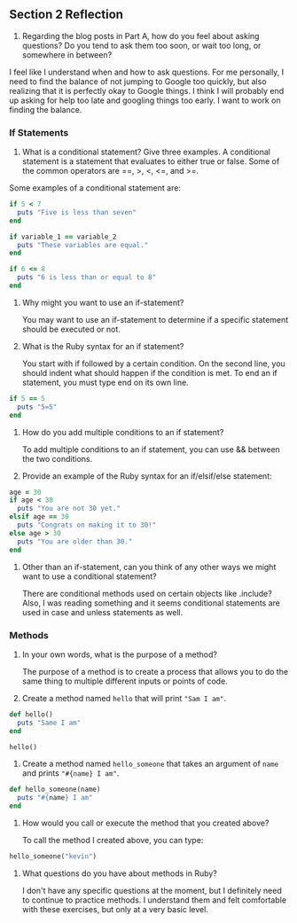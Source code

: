 ## Section 2 Reflection

1. Regarding the blog posts in Part A, how do you feel about asking questions? Do you tend to ask them too soon, or wait too long, or somewhere in between?

  I feel like I understand when and how to ask questions. For me personally, I need to find the balance of not jumping to Google too quickly, but also realizing that it is perfectly okay to Google things. I think I will probably end up asking for help too late and googling things too early. I want to work on finding the balance.

### If Statements

1. What is a conditional statement? Give three examples.
  A conditional statement is a statement that evaluates to either true or false. Some of the common operators are ==, >, <, <=, and >=.

  Some examples of a conditional statement are:

  ```ruby
  if 5 < 7
    puts "Five is less than seven"
  end

  if variable_1 == variable_2
    puts "These variables are equal."
  end

  if 6 <= 8
    puts "6 is less than or equal to 8"
  end
  ```

1. Why might you want to use an if-statement?

   You may want to use an if-statement to determine if a specific statement should be executed or not.

1. What is the Ruby syntax for an if statement?

   You start with if followed by a certain condition. On the second line, you should indent what should happen if the condition is met. To end an if statement, you must type end on its own line.

  ```ruby
  if 5 == 5
    puts "5=5"
  end
  ```

1. How do you add multiple conditions to an if statement?

   To add multiple conditions to an if statement, you can use && between the two conditions.

1. Provide an example of the Ruby syntax for an if/elsif/else statement:

  ```ruby
  age = 30
  if age < 30
    puts "You are not 30 yet."
  elsif age == 30
    puts "Congrats on making it to 30!"
  else age > 30
    puts "You are older than 30."
  end
  ```

1. Other than an if-statement, can you think of any other ways we might want to use a conditional statement?

   There are conditional methods used on certain objects like .include? Also, I was reading something and it seems conditional statements are used in case and unless statements as well.

### Methods

1. In your own words, what is the purpose of a method?

   The purpose of a method is to create a process that allows you to do the same thing to multiple different inputs or points of code.

1. Create a method named `hello` that will print `"Sam I am"`.

  ```ruby
  def hello()
    puts "Same I am"
  end

  hello()
  ```

1. Create a method named `hello_someone` that takes an argument of `name` and prints `"#{name} I am"`.

```ruby
def hello_someone(name)
  puts "#{name} I am"
end
```

1. How would you call or execute the method that you created above?

   To call the method I created above, you can type:

  ```ruby
  hello_someone("kevin")
  ```

1. What questions do you have about methods in Ruby?

   I don't have any specific questions at the moment, but I definitely need to continue to practice methods. I understand them and felt comfortable with these exercises, but only at a very basic level.
